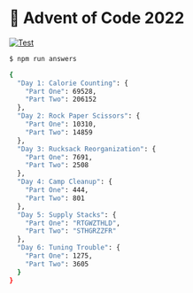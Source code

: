 # 🎄 Advent of Code 2022

[![Test](https://github.com/jskrd/advent-of-code-2022/actions/workflows/test.yml/badge.svg)](https://github.com/jskrd/advent-of-code-2022/actions/workflows/test.yml)

```sh
$ npm run answers

{
  "Day 1: Calorie Counting": {
    "Part One": 69528,
    "Part Two": 206152
  },
  "Day 2: Rock Paper Scissors": {
    "Part One": 10310,
    "Part Two": 14859
  },
  "Day 3: Rucksack Reorganization": {
    "Part One": 7691,
    "Part Two": 2508
  },
  "Day 4: Camp Cleanup": {
    "Part One": 444,
    "Part Two": 801
  },
  "Day 5: Supply Stacks": {
    "Part One": "RTGWZTHLD",
    "Part Two": "STHGRZZFR"
  },
  "Day 6: Tuning Trouble": {
    "Part One": 1275,
    "Part Two": 3605
  }
}
```
